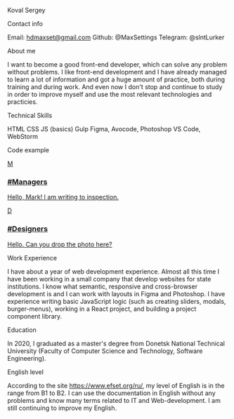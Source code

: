 Koval Sergey

Contact info

Email: hdmaxset@gmail.com
Github: @MaxSettings
Telegram: @slntLurker

About me

I want to become a good front-end developer, which can solve any problem without problems. I like front-end development and I have already managed to learn a lot of information and got a huge amount of practice, both during training and during work. And even now I don't stop and continue to study in order to improve myself and use the most relevant technologies and practicies.

Technical Skills

HTML
CSS
JS (basics)
Gulp
Figma, Avocode, Photoshop
VS Code, WebStorm

Code example

<div class="chat__items">
    <a class="chat__item" href="#">
        <div class="site-contact">
            <div class="site-avatar site-avatar--light-blue">
                M
            </div>
            <div class="site-contact__inner">
                <h3 class="site-contact__name">#Managers</h3>
                <p class="site-contact__message">Hello, Mark! I am writing to inspection.</p>
            </div>
        </div>
    </a>
    <a class="chat__item chat__item--new-message" href="#" data-count="4">
        <div class="site-contact">
            <div class="site-avatar site-avatar--light-orange site-avatar--online">
                D
            </div>
            <div class="site-contact__inner">
                <h3 class="site-contact__name">#Designers</h3>
                <p class="site-contact__message">Hello. Can you drop the photo here?</p>
            </div>
        </div>
    </a>
</div>

Work Experience

I have about a year of web development experience. Almost all this time I have been working in a small company that develop websites for state institutions. I know what semantic, responsive and cross-browser development is and I can work with layouts in Figma and Photoshop. I have experience writing basic JavaScript logic (such as creating sliders, modals, burger-menus), working in a React project, and building a project component library.

Education

In 2020, I graduated as a master's degree from Donetsk National Technical University (Faculty of Computer Science and Technology, Software Engineering).

English level

According to the site https://www.efset.org/ru/, my level of English is in the range from B1 to B2. I can use the documentation in English without any problems and know many terms related to IT and Web-development. I am still continuing to improve my English.
